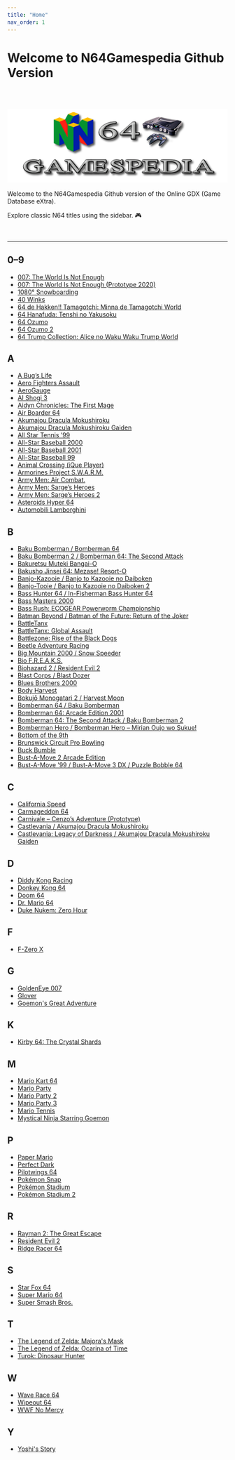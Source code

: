 ```yaml
---
title: "Home"
nav_order: 1
---
```


# Welcome to N64Gamespedia Github Version

<br>
<br>

![](assets/images/N64_GAMESPEIDA_LOGO_CLEAR.png)

Welcome to the  N64Gamespedia Github version of the Online GDX (Game Database eXtra).

Explore classic N64 titles using the sidebar. 🎮

<br>


---

## 0–9
- [007: The World Is Not Enough](numbered/007-the-world-is-not-enough)
- [007: The World Is Not Enough (Prototype 2020)](numbered/007-twine-prototype-2020)
- [1080° Snowboarding](numbered/1080-snowboarding)
- [40 Winks](numbered/40-winks)
- [64 de Hakken!! Tamagotchi: Minna de Tamagotchi World](numbered/64-de-hakken-tamagotchi)
- [64 Hanafuda: Tenshi no Yakusoku](numbered/64-hanafuda)
- [64 Ozumo](numbered/64-ozumo)
- [64 Ozumo 2](numbered/64-ozumo-2)
- [64 Trump Collection: Alice no Waku Waku Trump World](numbered/64-trump-collection)

## A
- [A Bug’s Life](a/a-bugs-life)
- [Aero Fighters Assault](a/aero-fighters-assault)
- [AeroGauge](a/aerogauge)
- [AI Shogi 3](a/ai-shogi-3)
- [Aidyn Chronicles: The First Mage](a/aidyn-chronicles-the-first-mage)
- [Air Boarder 64](a/air-boarder-64)
- [Akumajou Dracula Mokushiroku](a/akumajou-dracula-mokushiroku)
- [Akumajou Dracula Mokushiroku Gaiden](a/akumajou-dracula-mokushiroku-gaiden-legend-of-cornell)
- [All Star Tennis ’99](a/all-star-tennis-99)
- [All-Star Baseball 2000](a/all-star-baseball-2000)
- [All-Star Baseball 2001](a/all-star-baseball-2001)
- [All-Star Baseball 99](a/all-star-baseball-99)
- [Animal Crossing (iQue Player)](a/animal-crossing)
- [Armorines Project S.W.A.R.M.](a/armorines-project-swarm)
- [Army Men: Air Combat.](a/army-men-air-combat)
- [Army Men: Sarge’s Heroes](a/army-men-sarges-heroes)
- [Army Men: Sarge’s Heroes 2](a/army-men-sarges-heroes-2)
- [Asteroids Hyper 64](a/asteroids-hyper-64)
- [Automobili Lamborghini](a/automobili-lamborghini)

## B
- [Baku Bomberman / Bomberman 64](baku-bomberman)
- [Baku Bomberman 2 / Bomberman 64: The Second Attack](baku-bomberman-2)
- [Bakuretsu Muteki Bangai-O](bakuretsu-muteki-bangai-o)
- [Bakusho Jinsei 64: Mezase! Resort-O](bakusho-jinsei-64-mezase-resort-o)
- [Banjo-Kazooie / Banjo to Kazooie no Daiboken](banjo-kazooie)
- [Banjo-Tooie / Banjo to Kazooie no Daiboken 2](b/banjo-to)
- [Bass Hunter 64 / In-Fisherman Bass Hunter 64](b/bass-hunter)
- [Bass Masters 2000](bass-masters-2000)
- [Bass Rush: ECOGEAR Powerworm Championship](bass-rush-ecogear-powerworm-championship)
- [Batman Beyond / Batman of the Future: Return of the Joker](batman-beyond-return-of-the-joker)
- [BattleTanx](battle-tanx)
- [BattleTanx: Global Assault](battletanx-global-assault)
- [Battlezone: Rise of the Black Dogs](battlezone-rise-of-the-black-dogs)
- [Beetle Adventure Racing](beetle-adventure-racing)
- [Big Mountain 2000 / Snow Speeder](big-mountain-2000)
- [Bio F.R.E.A.K.S.](bio-freaks)
- [Biohazard 2 / Resident Evil 2](biohazard-2-resident-evil-2)
- [Blast Corps / Blast Dozer](blast-corps)
- [Blues Brothers 2000](blues-brothers-2000)
- [Body Harvest](body-harvest)
- [Bokujō Monogatari 2 / Harvest Moon](harvest-moon-64-bokuj-monogatari-2)
- [Bomberman 64 / Baku Bomberman](baku-bomberman)
- [Bomberman 64: Arcade Edition 2001](bomberman-64-arcade-edition-2001)
- [Bomberman 64: The Second Attack / Baku Bomberman 2](baku-bomberman-2)
- [Bomberman Hero / Bomberman Hero – Mirian Oujo wo Sukue!](bomberman-hero)
- [Bottom of the 9th](bottom-of-the-9th)
- [Brunswick Circuit Pro Bowling](brunswick-circuit-pro-bowling)
- [Buck Bumble](buck-bumble)
- [Bust-A-Move 2 Arcade Edition](bust-a-move-2-arcade-edition)
- [Bust-A-Move ’99 / Bust-A-Move 3 DX / Puzzle Bobble 64](bust-a-move-99)

## C
- [California Speed](california-speed)
- [Carmageddon 64](carmageddon-64)
- [Carnivale – Cenzo’s Adventure (Prototype)](carnivale-cenzos-adventure-prototype)
- [Castlevania / Akumajou Dracula Mokushiroku](akumajou-dracula)
- [Castlevania: Legacy of Darkness / Akumajou Dracula Mokushiroku Gaiden](akumajou-dracula-gaiden)

## D
- [Diddy Kong Racing]()
- [Donkey Kong 64]()
- [Doom 64]()
- [Dr. Mario 64]()
- [Duke Nukem: Zero Hour]()

## F
- [F-Zero X]()

## G
- [GoldenEye 007]()
- [Glover]()
- [Goemon's Great Adventure]()

## K
- [Kirby 64: The Crystal Shards]()

## M
- [Mario Kart 64]()
- [Mario Party]()
- [Mario Party 2]()
- [Mario Party 3]()
- [Mario Tennis]()
- [Mystical Ninja Starring Goemon]()

## P
- [Paper Mario]()
- [Perfect Dark]()
- [Pilotwings 64]()
- [Pokémon Snap]()
- [Pokémon Stadium]()
- [Pokémon Stadium 2]()

## R
- [Rayman 2: The Great Escape]()
- [Resident Evil 2]()
- [Ridge Racer 64]()

## S
- [Star Fox 64]()
- [Super Mario 64]()
- [Super Smash Bros.]()

## T
- [The Legend of Zelda: Majora's Mask]()
- [The Legend of Zelda: Ocarina of Time]()
- [Turok: Dinosaur Hunter]()

## W
- [Wave Race 64]()
- [Wipeout 64]()
- [WWF No Mercy]()

## Y
- [Yoshi's Story]()
